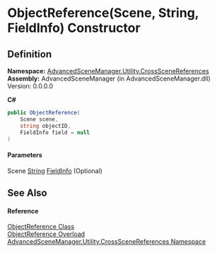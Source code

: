 # ObjectReference(Scene, String, FieldInfo) Constructor

## Definition

**Namespace:** [AdvancedSceneManager.Utility.CrossSceneReferences](N_AdvancedSceneManager_Utility_CrossSceneReferences.md)\
**Assembly:** AdvancedSceneManager (in AdvancedSceneManager.dll) Version: 0.0.0.0

**C#**

```c#
public ObjectReference(
	Scene scene,
	string objectID,
	FieldInfo field = null
)
```

#### Parameters

&#x20; Scene   [String](https://learn.microsoft.com/dotnet/api/system.string)   [FieldInfo](https://learn.microsoft.com/dotnet/api/system.reflection.fieldinfo)  (Optional)&#x20;

## See Also

#### Reference

[ObjectReference Class](T_AdvancedSceneManager_Utility_CrossSceneReferences_ObjectReference.md)\
[ObjectReference Overload](Overload_AdvancedSceneManager_Utility_CrossSceneReferences_ObjectReference__ctor.md)\
[AdvancedSceneManager.Utility.CrossSceneReferences Namespace](N_AdvancedSceneManager_Utility_CrossSceneReferences.md)
